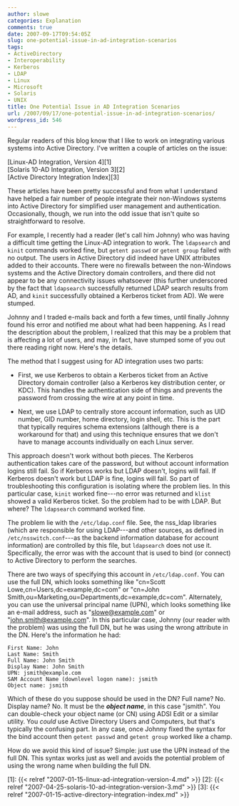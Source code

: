 ```yaml
---
author: slowe
categories: Explanation
comments: true
date: 2007-09-17T09:54:05Z
slug: one-potential-issue-in-ad-integration-scenarios
tags:
- ActiveDirectory
- Interoperability
- Kerberos
- LDAP
- Linux
- Microsoft
- Solaris
- UNIX
title: One Potential Issue in AD Integration Scenarios
url: /2007/09/17/one-potential-issue-in-ad-integration-scenarios/
wordpress_id: 546
---
```


Regular readers of this blog know that I like to work on integrating various systems into Active Directory. I've written a couple of articles on the issue:

[Linux-AD Integration, Version 4][1]  
[Solaris 10-AD Integration, Version 3][2]  
[Active Directory Integration Index][3]

These articles have been pretty successful and from what I understand have helped a fair number of people integrate their non-Windows systems into Active Directory for simplified user management and authentication. Occasionally, though, we run into the odd issue that isn't quite so straightforward to resolve.

For example, I recently had a reader (let's call him Johnny) who was having a difficult time getting the Linux-AD integration to work. The `ldapsearch` and `kinit` commands worked fine, but `getent passwd` or `getent group` failed with no output. The users in Active Directory did indeed have UNIX attributes added to their accounts. There were no firewalls between the non-Windows systems and the Active Directory domain controllers, and there did not appear to be any connectivity issues whatsoever (this further underscored by the fact that `ldapsearch` successfully returned LDAP search results from AD, and `kinit` successfully obtained a Kerberos ticket from AD). We were stumped.

Johnny and I traded e-mails back and forth a few times, until finally Johnny found his error and notified me about what had been happening. As I read the description about the problem, I realized that this may be a problem that is affecting a lot of users, and may, in fact, have stumped some of you out there reading right now. Here's the details.

The method that I suggest using for AD integration uses two parts:

* First, we use Kerberos to obtain a Kerberos ticket from an Active Directory domain controller (also a Kerberos key distribution center, or KDC). This handles the authentication side of things and prevents the password from crossing the wire at any point in time.

* Next, we use LDAP to centrally store account information, such as UID number, GID number, home directory, login shell, etc. This is the part that typically requires schema extensions (although there is a workaround for that) and using this technique ensures that we don't have to manage accounts individually on each Linux server.

This approach doesn't work without both pieces. The Kerberos authentication takes care of the password, but without account information logins still fail. So if Kerberos works but LDAP doesn't, logins will fail. If Kerberos doesn't work but LDAP is fine, logins will fail. So part of troubleshooting this configuration is isolating where the problem lies. In this particular case, `kinit` worked fine---no error was returned and `klist` showed a valid Kerberos ticket. So the problem had to be with LDAP. But where? The `ldapsearch` command worked fine.

The problem lie with the `/etc/ldap.conf` file. See, the nss_ldap libraries (which are responsible for using LDAP---and other sources, as defined in `/etc/nsswitch.conf`---as the backend information database for account information) are controlled by this file, but `ldapsearch` does not use it. Specifically, the error was with the account that is used to bind (or connect) to Active Directory to perform the searches.

There are two ways of specifying this account in `/etc/ldap.conf`. You can use the full DN, which looks something like "cn=Scott Lowe,cn=Users,dc=example,dc=com" or "cn=John Smith,ou=Marketing,ou=Departments,dc=example,dc=com". Alternately, you can use the universal principal name (UPN), which looks something like an e-mail address, such as "slowe@example.com" or "john.smith@example.com". In this particular case, Johnny (our reader with the problem) was using the full DN, but he was using the wrong attribute in the DN. Here's the information he had:

	First Name: John  
	Last Name: Smith  
	Full Name: John Smith  
	Display Name: John Smith  
	UPN: jsmith@example.com  
	SAM Account Name (downlevel logon name): jsmith  
	Object name: jsmith

Which of these do you suppose should be used in the DN? Full name? No. Display name? No. It must be the **_object name_**, in this case "jsmith". You can double-check your object name (or CN) using ADSI Edit or a similar utility. You _could_ use Active Directory Users and Computers, but that's typically the confusing part. In any case, once Johnny fixed the syntax for the bind account then `getent passwd` and `getent group` worked like a champ.

How do we avoid this kind of issue? Simple: just use the UPN instead of the full DN. This syntax works just as well and avoids the potential problem of using the wrong name when building the full DN.

[1]: {{< relref "2007-01-15-linux-ad-integration-version-4.md" >}}
[2]: {{< relref "2007-04-25-solaris-10-ad-integration-version-3.md" >}}
[3]: {{< relref "2007-01-15-active-directory-integration-index.md" >}}
